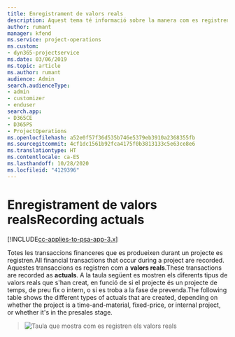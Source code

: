 ```yaml
---
title: Enregistrament de valors reals
description: Aquest tema té informació sobre la manera com es registren els valors reals.
author: rumant
manager: kfend
ms.service: project-operations
ms.custom:
- dyn365-projectservice
ms.date: 03/06/2019
ms.topic: article
ms.author: rumant
audience: Admin
search.audienceType:
- admin
- customizer
- enduser
search.app:
- D365CE
- D365PS
- ProjectOperations
ms.openlocfilehash: a52e0f57f36d535b746e5379eb3910a2368355fb
ms.sourcegitcommit: 4cf1dc1561b92fca4175f0b3813133c5e63ce8e6
ms.translationtype: HT
ms.contentlocale: ca-ES
ms.lasthandoff: 10/28/2020
ms.locfileid: "4129396"
---
```

# <a name="recording-actuals"></a><span data-ttu-id="17cfd-103">Enregistrament de valors reals</span><span class="sxs-lookup"><span data-stu-id="17cfd-103">Recording actuals</span></span> 

[!INCLUDE[cc-applies-to-psa-app-3.x](../includes/cc-applies-to-psa-app-3x.md)]

<span data-ttu-id="17cfd-104">Totes les transaccions financeres que es produeixen durant un projecte es registren.</span><span class="sxs-lookup"><span data-stu-id="17cfd-104">All financial transactions that occur during a project are recorded.</span></span> <span data-ttu-id="17cfd-105">Aquestes transaccions es registren com a **valors reals**.</span><span class="sxs-lookup"><span data-stu-id="17cfd-105">These transactions are recorded as **actuals**.</span></span> <span data-ttu-id="17cfd-106">A la taula següent es mostren els diferents tipus de valors reals que s'han creat, en funció de si el projecte és un projecte de temps, de preu fix o intern, o si es troba a la fase de prevenda.</span><span class="sxs-lookup"><span data-stu-id="17cfd-106">The following table shows the different types of actuals that are created, depending on whether the project is a time-and-material, fixed-price, or internal project, or whether it's in the presales stage.</span></span>

> ![Taula que mostra com es registren els valors reals](media/advanced-table2.png)
